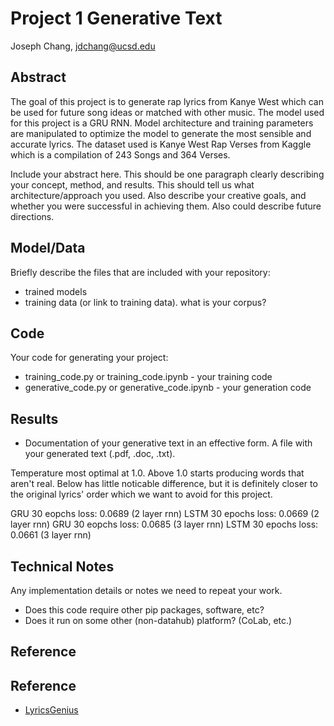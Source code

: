 # Project 1 Generative Text

Joseph Chang, jdchang@ucsd.edu

## Abstract

The goal of this project is to generate rap lyrics from Kanye West which can be used for future song ideas or matched with other music. The model used for this project is a GRU RNN. Model architecture and training parameters are manipulated to optimize the model to generate the most sensible and accurate lyrics. The dataset used is Kanye West Rap Verses from Kaggle which is a compilation of 243 Songs and 364 Verses.


Include your abstract here. This should be one paragraph clearly describing your concept, method, and results. This should tell us what architecture/approach you used. Also describe your creative goals, and whether you were successful in achieving them. Also could describe future directions.

## Model/Data

Briefly describe the files that are included with your repository:
- trained models
- training data (or link to training data). what is your corpus?

## Code

Your code for generating your project:
- training_code.py or training_code.ipynb - your training code
- generative_code.py or generative_code.ipynb - your generation code

## Results

- Documentation of your generative text in an effective form. A file with your generated text (.pdf, .doc, .txt). 

Temperature most optimal at 1.0. Above 1.0 starts producing words that aren't real. Below has little noticable difference, but it is definitely closer to the original lyrics' order which we want to avoid for this project.

GRU  30 eopchs loss: 0.0689 (2 layer rnn)
LSTM 30 epochs loss: 0.0669 (2 layer rnn)
GRU  30 eopchs loss: 0.0685 (3 layer rnn)
LSTM 30 epochs loss: 0.0661 (3 layer rnn)

## Technical Notes

Any implementation details or notes we need to repeat your work. 
- Does this code require other pip packages, software, etc?
- Does it run on some other (non-datahub) platform? (CoLab, etc.)

## Reference

## Reference

- [LyricsGenius](https://github.com/johnwmillr/LyricsGenius)
